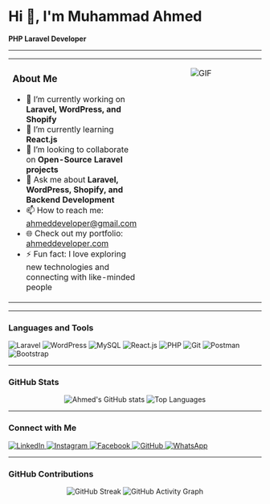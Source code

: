 # Hi 👋, I'm Muhammad Ahmed  
**PHP Laravel Developer**

---

<table>
<tr>
<td width="50%" valign="top">

### **About Me**
- 🔭 I’m currently working on **Laravel, WordPress, and Shopify**  
- 🌱 I’m currently learning **React.js**  
- 👯 I’m looking to collaborate on **Open-Source Laravel projects**  
- 💬 Ask me about **Laravel, WordPress, Shopify, and Backend Development**  
- 📫 How to reach me: [ahmeddeveloper@gmail.com](mailto:ahmeddeveloper@gmail.com)  
- 🌐 Check out my portfolio: [ahmeddeveloper.com](https://ahmeddeveloper.com)  
- ⚡ Fun fact: I love exploring new technologies and connecting with like-minded people  

</td>
<td width="50%" valign="top" align="center">

![GIF](https://camo.githubusercontent.com/cd878ec5a6b9314e5d2862b8f5f6e934ef657572f93e650c569aa3499937eebd/68747470733a2f2f6d656469612e67697068792e636f6d2f6d656469612f4650626e53687131683149533546517950442f67697068792e676966)

</td>
</tr>
</table>

---

### **Languages and Tools**
<p align="left">
  <img src="https://img.shields.io/badge/Laravel-FF2D20?style=flat&logo=laravel&logoColor=white" alt="Laravel"/>
  <img src="https://img.shields.io/badge/WordPress-21759B?style=flat&logo=wordpress&logoColor=white" alt="WordPress"/>
  <img src="https://img.shields.io/badge/MySQL-4479A1?style=flat&logo=mysql&logoColor=white" alt="MySQL"/>
  <img src="https://img.shields.io/badge/React.js-61DAFB?style=flat&logo=react&logoColor=white" alt="React.js"/>
  <img src="https://img.shields.io/badge/PHP-777BB4?style=flat&logo=php&logoColor=white" alt="PHP"/>
  <img src="https://img.shields.io/badge/Git-F05032?style=flat&logo=git&logoColor=white" alt="Git"/>
  <img src="https://img.shields.io/badge/Postman-FF6C37?style=flat&logo=postman&logoColor=white" alt="Postman"/>
  <img src="https://img.shields.io/badge/Bootstrap-563D7C?style=flat&logo=bootstrap&logoColor=white" alt="Bootstrap"/>
</p>

---

### **GitHub Stats**
<p align="center">
  <img src="https://github-readme-stats.vercel.app/api?username=mahmed1011&show_icons=true&theme=radical" alt="Ahmed's GitHub stats"/>
  <img src="https://github-readme-stats.vercel.app/api/top-langs/?username=mahmed1011&layout=compact&theme=radical" alt="Top Languages"/>
</p>

---

### **Connect with Me**
<p align="left">
  <a href="https://www.linkedin.com/in/mahmed1011/?originalSubdomain=pk" target="_blank">
    <img src="https://img.shields.io/badge/LinkedIn-0077B5?style=flat&logo=linkedin&logoColor=white" alt="LinkedIn"/>
  </a>
  <a href="https://www.instagram.com/ahmi_rajpoot1011/" target="_blank">
    <img src="https://img.shields.io/badge/Instagram-E4405F?style=flat&logo=instagram&logoColor=white" alt="Instagram"/>
  </a>
  <a href="https://www.facebook.com/profile.php?id=100022122034419" target="_blank">
    <img src="https://img.shields.io/badge/Facebook-1877F2?style=flat&logo=facebook&logoColor=white" alt="Facebook"/>
  </a>
  <a href="https://github.com/mahmed1011" target="_blank">
    <img src="https://img.shields.io/badge/GitHub-181717?style=flat&logo=github&logoColor=white" alt="GitHub"/>
  </a>
  <a href="https://api.whatsapp.com/send?phone=923136756624" target="_blank">
    <img src="https://img.shields.io/badge/WhatsApp-25D366?style=flat&logo=whatsapp&logoColor=white" alt="WhatsApp"/>
  </a>
</p>

---

### **GitHub Contributions**
<p align="center">
  <img src="https://github-readme-streak-stats.herokuapp.com/?user=mahmed1011&theme=radical" alt="GitHub Streak"/>
  <img src="https://activity-graph.herokuapp.com/graph?username=mahmed1011&theme=radical" alt="GitHub Activity Graph"/>
</p>
